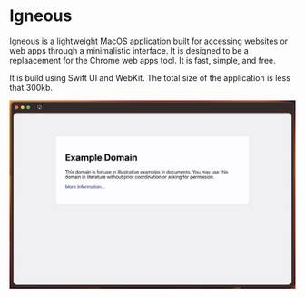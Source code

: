 #  Igneous

Igneous is a lightweight MacOS application built for accessing websites or web apps through a minimalistic interface. It is designed to be a replaacement for the Chrome web apps tool. It is fast, simple, and free.

It is build using Swift UI and WebKit. The total size of the application is less that 300kb.

![Image of the Igneous app displaying an example website.](/images/preview-1.jpg)
